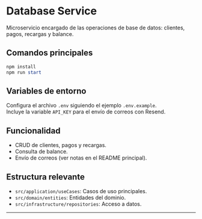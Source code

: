 # Database Service

Microservicio encargado de las operaciones de base de datos: clientes, pagos, recargas y balance.

## Comandos principales

```powershell
npm install
npm run start
```

## Variables de entorno

Configura el archivo `.env` siguiendo el ejemplo `.env.example`.  
Incluye la variable `API_KEY` para el envío de correos con Resend.

## Funcionalidad

- CRUD de clientes, pagos y recargas.
- Consulta de balance.
- Envío de correos (ver notas en el README principal).

## Estructura relevante

- `src/application/useCases`: Casos de uso principales.
- `src/domain/entities`: Entidades del dominio.
- `src/infrastructure/repositories`: Acceso a datos.

---
